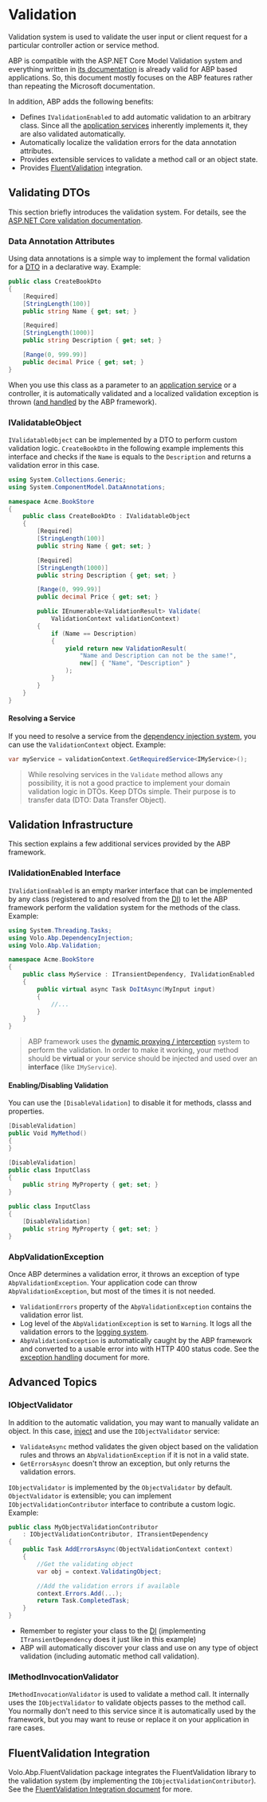 # Validation

Validation system is used to validate the user input or client request for a particular controller action or service method.

ABP is compatible with the ASP.NET Core Model Validation system and everything written in [its documentation](https://docs.microsoft.com/en-us/aspnet/core/mvc/models/validation) is already valid for ABP based applications. So, this document mostly focuses on the ABP features rather than repeating the Microsoft documentation.

In addition, ABP adds the following benefits:

* Defines `IValidationEnabled` to add automatic validation to an arbitrary class. Since all the [application services](../architecture/domain-driven-design/application-services.md) inherently implements it, they are also validated automatically.
* Automatically localize the validation errors for the data annotation attributes.
* Provides extensible services to validate a method call or an object state.
* Provides [FluentValidation](https://fluentvalidation.net/) integration.

## Validating DTOs

This section briefly introduces the validation system. For details, see the [ASP.NET Core validation documentation](https://docs.microsoft.com/en-us/aspnet/core/mvc/models/validation).

### Data Annotation Attributes

Using data annotations is a simple way to implement the formal validation for a [DTO](../architecture/domain-driven-design/data-transfer-objects.md) in a declarative way. Example:

````csharp
public class CreateBookDto
{
    [Required]
    [StringLength(100)]
    public string Name { get; set; }

    [Required]
    [StringLength(1000)]
    public string Description { get; set; }

    [Range(0, 999.99)]
    public decimal Price { get; set; }
}
````

When you use this class as a parameter to an [application service](../architecture/domain-driven-design/application-services.md) or a controller, it is automatically validated and a localized validation exception is thrown ([and handled](../fundamentals/exception-handling.md) by the ABP framework).

### IValidatableObject

`IValidatableObject` can be implemented by a DTO to perform custom validation logic. `CreateBookDto`  in the following example implements this interface and checks if the `Name` is equals to the `Description` and returns a validation error in this case.

````csharp
using System.Collections.Generic;
using System.ComponentModel.DataAnnotations;

namespace Acme.BookStore
{
    public class CreateBookDto : IValidatableObject
    {
        [Required]
        [StringLength(100)]
        public string Name { get; set; }

        [Required]
        [StringLength(1000)]
        public string Description { get; set; }

        [Range(0, 999.99)]
        public decimal Price { get; set; }

        public IEnumerable<ValidationResult> Validate(
            ValidationContext validationContext)
        {
            if (Name == Description)
            {
                yield return new ValidationResult(
                    "Name and Description can not be the same!",
                    new[] { "Name", "Description" }
                );
            }
        }
    }
}
````

#### Resolving a Service

If you need to resolve a service from the [dependency injection system](./dependency-injection.md), you can use the `ValidationContext` object. Example:

````csharp
var myService = validationContext.GetRequiredService<IMyService>();
````

> While resolving services in the `Validate` method allows any possibility, it is not a good practice to implement your domain validation logic in DTOs. Keep DTOs simple. Their purpose is to transfer data (DTO: Data Transfer Object).

## Validation Infrastructure

This section explains a few additional services provided by the ABP framework.

### IValidationEnabled Interface

`IValidationEnabled` is an empty marker interface that can be implemented by any class (registered to and resolved from the [DI](./dependency-injection.md)) to let the ABP framework perform the validation system for the methods of the class. Example:

````csharp
using System.Threading.Tasks;
using Volo.Abp.DependencyInjection;
using Volo.Abp.Validation;

namespace Acme.BookStore
{
    public class MyService : ITransientDependency, IValidationEnabled
    {
        public virtual async Task DoItAsync(MyInput input)
        {
            //...
        }
    }
}
````

> ABP framework uses the [dynamic proxying / interception](Dynamic-Proxying-Interceptors.md) system to perform the validation. In order to make it working, your method should be **virtual** or your service should be injected and used over an **interface** (like `IMyService`).

#### Enabling/Disabling Validation

You can use the `[DisableValidation]` to disable it for methods, classs and properties.

````csharp
[DisableValidation]
public Void MyMethod()
{
}

[DisableValidation]
public class InputClass
{
    public string MyProperty { get; set; }
}

public class InputClass
{
    [DisableValidation]
    public string MyProperty { get; set; }
}
````

### AbpValidationException

Once ABP determines a validation error, it throws an exception of type `AbpValidationException`. Your application code can throw `AbpValidationException`, but most of the times it is not needed.

* `ValidationErrors` property of the `AbpValidationException` contains the validation error list.
* Log level of the `AbpValidationException` is set to `Warning`. It logs all the validation errors to the [logging system](../fundamentals/logging.md).
* `AbpValidationException` is automatically caught by the ABP framework and converted to a usable error into with HTTP 400 status code. See the [exception handling](./exception-handling.md) document for more.

## Advanced Topics

### IObjectValidator

In addition to the automatic validation, you may want to manually validate an object. In this case, [inject](./dependency-injection.md) and use the `IObjectValidator` service:

* `ValidateAsync` method validates the given object based on the validation rules and throws an `AbpValidationException` if it is not in a valid state.
* `GetErrorsAsync` doesn't throw an exception, but only returns the validation errors.

`IObjectValidator` is implemented by the `ObjectValidator` by default. `ObjectValidator` is extensible; you can implement `IObjectValidationContributor` interface to contribute a custom logic. Example:

````csharp
public class MyObjectValidationContributor
    : IObjectValidationContributor, ITransientDependency
{
    public Task AddErrorsAsync(ObjectValidationContext context)
    {
        //Get the validating object
        var obj = context.ValidatingObject;

        //Add the validation errors if available
        context.Errors.Add(...);
        return Task.CompletedTask;
    }
}
````

* Remember to register your class to the [DI](./dependency-injection.md) (implementing `ITransientDependency` does it just like in this example)
* ABP will automatically discover your class and use on any type of object validation (including automatic method call validation).

### IMethodInvocationValidator

`IMethodInvocationValidator` is used to validate a method call. It internally uses the `IObjectValidator` to validate objects passes to the method call. You normally don't need to this service since it is automatically used by the framework, but you may want to reuse or replace it on your application in rare cases.

## FluentValidation Integration

Volo.Abp.FluentValidation package integrates the FluentValidation library to the validation system (by implementing the `IObjectValidationContributor`). See the [FluentValidation Integration document](./fluent-validation.md) for more.
